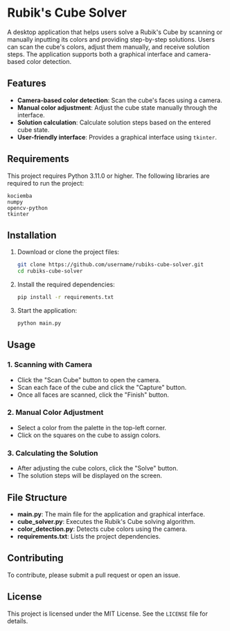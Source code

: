 # Rubik's Cube Solver

A desktop application that helps users solve a Rubik's Cube by scanning or manually inputting its colors and providing step-by-step solutions. Users can scan the cube's colors, adjust them manually, and receive solution steps. The application supports both a graphical interface and camera-based color detection.

## Features
- **Camera-based color detection**: Scan the cube's faces using a camera.
- **Manual color adjustment**: Adjust the cube state manually through the interface.
- **Solution calculation**: Calculate solution steps based on the entered cube state.
- **User-friendly interface**: Provides a graphical interface using `tkinter`.

## Requirements
This project requires Python 3.11.0 or higher.
The following libraries are required to run the project:

```
kociemba
numpy
opencv-python
tkinter
```

## Installation

1. Download or clone the project files:
   ```bash
   git clone https://github.com/username/rubiks-cube-solver.git
   cd rubiks-cube-solver
   ```

2. Install the required dependencies:
   ```bash
   pip install -r requirements.txt
   ```

3. Start the application:
   ```bash
   python main.py
   ```

## Usage

### 1. Scanning with Camera
- Click the "Scan Cube" button to open the camera.
- Scan each face of the cube and click the "Capture" button.
- Once all faces are scanned, click the "Finish" button.

### 2. Manual Color Adjustment
- Select a color from the palette in the top-left corner.
- Click on the squares on the cube to assign colors.

### 3. Calculating the Solution
- After adjusting the cube colors, click the "Solve" button.
- The solution steps will be displayed on the screen.

## File Structure
- **main.py**: The main file for the application and graphical interface.
- **cube_solver.py**: Executes the Rubik's Cube solving algorithm.
- **color_detection.py**: Detects cube colors using the camera.
- **requirements.txt**: Lists the project dependencies.

## Contributing
To contribute, please submit a pull request or open an issue.

## License
This project is licensed under the MIT License. See the `LICENSE` file for details.
